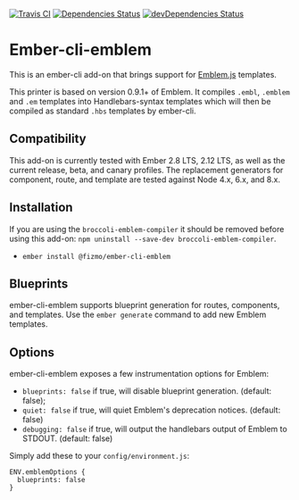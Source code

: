[![Travis CI](https://travis-ci.org/fizmo/ember-cli-emblem.svg?branch=master)](https://travis-ci.org/fizmo/ember-cli-emblem)
[![Dependencies Status](https://david-dm.org/fizmo/ember-cli-emblem/status.svg)](https://david-dm.org/fizmo/ember-cli-emblem)
[![devDependencies Status](https://david-dm.org/fizmo/ember-cli-emblem/dev-status.svg)](https://david-dm.org/fizmo/ember-cli-emblem?type=dev)

# Ember-cli-emblem

This is an ember-cli add-on that brings support for
[Emblem.js](http://emblemjs.com) templates.

This printer is based on version 0.9.1+ of Emblem. It compiles `.embl`,
`.emblem` and `.em` templates into Handlebars-syntax templates which
will then be compiled as standard `.hbs` templates by ember-cli.

## Compatibility

This add-on is currently tested with Ember 2.8 LTS, 2.12 LTS, as well
as the current release, beta, and canary profiles. The replacement
generators for component, route, and template are tested against
Node 4.x, 6.x, and 8.x.

## Installation

If you are using the `broccoli-emblem-compiler` it should be removed
before using this add-on: `npm uninstall --save-dev broccoli-emblem-compiler`.

* `ember install @fizmo/ember-cli-emblem`

## Blueprints

ember-cli-emblem supports blueprint generation for routes, components,
and templates. Use the `ember generate` command to add new Emblem templates.

## Options

ember-cli-emblem exposes a few instrumentation options for Emblem:

  - `blueprints: false` if true, will disable blueprint generation.  (default: false);
  - `quiet: false` if true, will quiet Emblem's deprecation notices.  (default: false)
  - `debugging: false`  if true, will output the handlebars output of Emblem to STDOUT. (default: false)

Simply add these to your `config/environment.js`:

```
ENV.emblemOptions {
  blueprints: false
}
```
